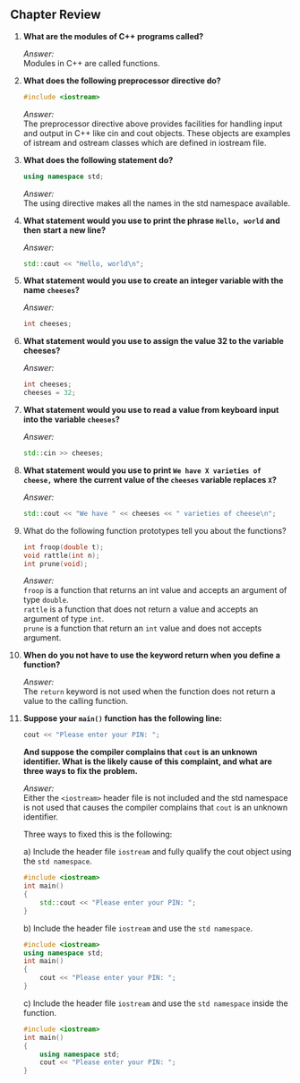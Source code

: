 Chapter Review
--------------

1.  **What are the modules of C++ programs called?**

    *Answer:*  
    Modules in C++ are called functions.

2.  **What does the following preprocessor directive do?**

    ```cpp
    #include <iostream>
    ```

    *Answer:*  
    The preprocessor directive above provides facilities for handling input and
    output in C++ like cin and cout objects. These objects are examples of
    istream and ostream classes which are defined in iostream file.

3.  **What does the following statement do?**

    ```cpp
    using namespace std;
    ```

    *Answer:*  
    The using directive makes all the names in the std namespace available.

4.  **What statement would you use to print the phrase `Hello, world` and then**
    **start a new line?**

    *Answer:*  
    ```cpp
    std::cout << "Hello, world\n";
    ```

5.  **What statement would you use to create an integer variable with the name**
    **`cheeses`?**

    *Answer:*  
    ```cpp
    int cheeses;
    ```

6.  **What statement would you use to assign the value 32 to the variable cheeses?**

    *Answer:*  
    ```cpp
    int cheeses;
    cheeses = 32;
    ```

7.  **What statement would you use to read a value from keyboard input into the**
    **variable `cheeses`?**

    *Answer:*  
    ```cpp
    std::cin >> cheeses;
    ```

8.  **What statement would you use to print `We have X varieties of cheese,` where**
    **the current value of the `cheeses` variable replaces `X`?**

    *Answer:*  
    ```cpp
    std::cout << "We have " << cheeses << " varieties of cheese\n";
    ```

9.  What do the following function prototypes tell you about the functions?

    ```cpp
    int froop(double t);
    void rattle(int n);
    int prune(void);
    ```

    *Answer:*  
    `froop` is a function that returns an int value and accepts an argument of type
    `double`.  
    `rattle` is a function that does not return a value and accepts an argument of
    type `int`.  
    `prune` is a function that return an `int` value and does not accepts argument.

10. **When do you not have to use the keyword return when you define a function?**

    *Answer:*  
    The `return` keyword is not used when the function does not return a value to
    the calling function.

11. **Suppose your `main()` function has the following line:**
    
    ```cpp
    cout << "Please enter your PIN: ";
    ```

    **And suppose the compiler complains that `cout` is an unknown identifier. What**
    **is the likely cause of this complaint, and what are three ways to fix the**
    **problem.**

    *Answer:*  
    Either the `<iostream>` header file is not included and the std namespace is
    not used that causes the compiler complains that `cout` is an unknown
    identifier.
    
    Three ways to fixed this is the following:
    
    a) Include the header file `iostream` and fully qualify the cout object using
       the `std namespace`.

       ```cpp
       #include <iostream>
       int main()
       {
           std::cout << "Please enter your PIN: ";
       }
       ```

    b) Include the header file `iostream` and use the `std namespace`.

       ```cpp
       #include <iostream>
       using namespace std;
       int main()
       {
           cout << "Please enter your PIN: ";
       }
       ```

    c) Include the header file `iostream` and use the `std namespace` inside the
       function.

       ```cpp
       #include <iostream>
       int main()
       {
           using namespace std;
           cout << "Please enter your PIN: ";
       }
       ```
